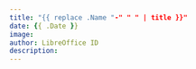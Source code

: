 ```yaml
---
title: "{{ replace .Name "-" " " | title }}"
date: {{ .Date }}
image: 
author: LibreOffice ID
description: 
---
```


